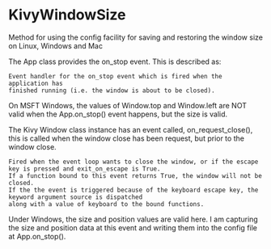 # KivyWindowSize
Method for using the config facility for saving and restoring the window size on Linux, Windows and Mac

The App class provides the on_stop event.  This is described as:

    Event handler for the on_stop event which is fired when the application has 
    finished running (i.e. the window is about to be closed).

On MSFT Windows, the values of Window.top and Window.left are NOT valid when the App.on_stop() event happens, but the size is valid.

The Kivy Window class instance has an event called, on_request_close(), this is called when the window close has been request, but prior to the window close. 

    Fired when the event loop wants to close the window, or if the escape key is pressed and exit_on_escape is True. 
    If a function bound to this event returns True, the window will not be closed. 
    If the the event is triggered because of the keyboard escape key, the keyword argument source is dispatched 
    along with a value of keyboard to the bound functions.

Under Windows, the size and position values are valid here.  I am capturing the size and position data at this event and
writing them into the config file at App.on_stop().
